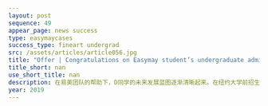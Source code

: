 ```yaml
---
layout: post
sequence: 49
appear_page: news success 
type: easymaycases
success_type: fineart undergrad
src: /assets/articles/article056.jpg
title: "Offer | Congratulations on Easymay student’s undergraduate admission to Rutgers University"
title_short: nan
use_short_title: nan
description: 在易美团队的帮助下，D同学的未来发展蓝图逐渐清晰起来。在纽约大学前招生官克里斯的悉心指导下，D同学对自己有了一定信心，对国际政治以及美国文化有了想要深度研究的想法。
year: 2019
---
```


